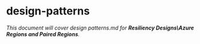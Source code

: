 # design-patterns

_This document will cover design patterns.md for **Resiliency Designs\Azure Regions and Paired Regions**._
